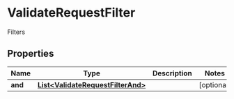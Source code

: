 

# ValidateRequestFilter

Filters

## Properties

| Name | Type | Description | Notes |
|------------ | ------------- | ------------- | -------------|
|**and** | [**List&lt;ValidateRequestFilterAnd&gt;**](ValidateRequestFilterAnd.md) |  |  [optional] |



